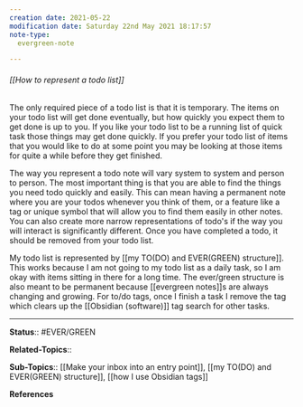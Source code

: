 ```yaml
---
creation date: 2021-05-22
modification date: Saturday 22nd May 2021 18:17:57
note-type: 
  evergreen-note

---
```


###### [[How to represent a todo list]]

The only required piece of a todo list is that it is temporary. The items on your todo list will get done eventually, but how quickly you expect them to get done is up to you. If you like your todo list to be a running list of quick task those things may get done quickly. If you prefer your todo list of items that you would like to do at some point you may be looking at those items for quite a while before they get finished.

The way you represent a todo note will vary system to system and person to person. The most important thing is that you are able to find the things you need todo quickly and easily. This can mean having a permanent note where you are your todos whenever you think of them, or a feature like a tag or unique symbol that will allow you to find them easily in other notes. You can also create more narrow representations of todo's if the way you will interact is significantly different. Once you have completed a todo, it should be removed from your todo list.

My todo list is represented by [[my TO(DO) and EVER(GREEN) structure]]. This works because I am not going to my todo list as a daily task, so I am okay with items sitting in there for a long time. The ever/green structure is also meant to be permanent because [[evergreen notes]]s are always changing and growing. For to/do tags, once I finish a task I remove the tag which clears up the [[Obsidian (software)]] tag search for other tasks.

---

**Status**:: #EVER/GREEN  

**Related-Topics**:: 
	
**Sub-Topics**:: [[Make your inbox into an entry point]], [[my TO(DO) and EVER(GREEN) structure]], [[how I use Obsidian tags]]
	
**References**